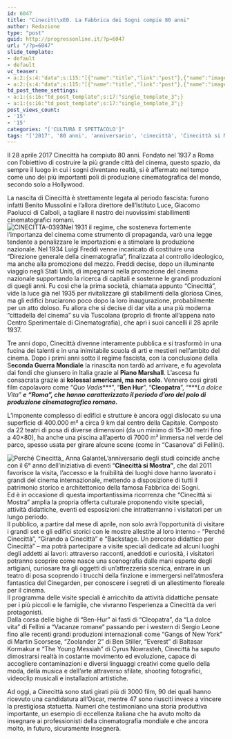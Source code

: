 ```yaml
---
id: 6047
title: "Cinecitt\xE0. La Fabbrica dei Sogni compie 80 anni"
author: Redazione
type: "post"
guid: http://progressonline.it/?p=6047
url: "/?p=6047"
slide_template:
- default
- default
vc_teaser:
- a:2:{s:4:"data";s:115:"[{"name":"title","link":"post"},{"name":"image","image":"featured","link":"none"},{"name":"text","mode":"excerpt"}]";s:7:"bgcolor";s:0:"";}
- a:2:{s:4:"data";s:115:"[{"name":"title","link":"post"},{"name":"image","image":"featured","link":"none"},{"name":"text","mode":"excerpt"}]";s:7:"bgcolor";s:0:"";}
td_post_theme_settings:
- a:1:{s:16:"td_post_template";s:17:"single_template_3";}
- a:1:{s:16:"td_post_template";s:17:"single_template_3";}
post_views_count:
- '15'
- '15'
categories: "['CULTURA E SPETTACOLO']"
tags: "['2017', '80 anni', 'anniversario', 'cinecittà', 'Cinecittà si Mostra', 'cinema', 'Hollywood']"
---
```


Il 28 aprile 2017 Cinecittà ha compiuto 80 anni. Fondato nel 1937 a Roma con l’obiettivo di costruire la più grande città del cinema, questo spazio, da sempre il luogo in cui i sogni diventano realtà, si è affermato nel tempo come uno dei più importanti poli di produzione cinematografica del mondo, secondo solo a Hollywood.

La nascita di Cinecittà è strettamente legata al periodo fascista: furono infatti Benito Mussolini e l’allora direttore dell’Istituto Luce, Giacomo Paolucci di Calboli, a tagliare il nastro dei nuovissimi stabilimenti cinematografici romani.  
![CINECITTA-0393](https://progressonline.it/wp-content/uploads/2017/06/CINECITTA-0393-300x223.jpg)Nel 1931 il regime, che sosteneva fortemente l’importanza del cinema come strumento di propaganda, varò una legge tendente a penalizzare le importazioni e a stimolare la produzione nazionale. Nel 1934 Luigi Freddi venne incaricato di costituire una “Direzione generale della cinematografia”, finalizzata al controllo ideologico, ma anche alla promozione del mezzo. Freddi decise, dopo un illuminante viaggio negli Stati Uniti, di impegnarsi nella promozione del cinema nazionale supportando la ricerca di capitali e sostenne le grandi produzioni di quegli anni. Fu così che la prima società, chiamata appunto “Cinecittà”, vide la luce già nel 1935 per rivitalizzare gli stabilimenti della gloriosa Cines, ma gli edifici bruciarono poco dopo la loro inaugurazione, probabilmente per un atto doloso. Fu allora che si decise di dar vita a una più moderna “cittadella del cinema” su via Tuscolana (proprio di fronte all’appena nato Centro Sperimentale di Cinematografia), che aprì i suoi cancelli il 28 aprile 1937.

Tre anni dopo, Cinecittà divenne interamente pubblica e si trasformò in una fucina dei talenti e in una inimitabile scuola di arti e mestieri nell’ambito del cinema. Dopo i primi anni sotto il regime fascista, con la conclusione della S**econda Guerra Mondiale** la rinascita non tardò ad arrivare, e fu agevolata dai fondi che giunsero in Italia grazie al **Piano Marshall**. L’ascesa fu consacrata grazie ai **kolossal americani, ma non solo**. Vennero così girati film capolavoro come “*Quo Vadis****”, “****Ben Hur****”, “****Cleopatra****”, “****La dolce Vita”* ***e “****Roma****”, che hanno caratterizzato il periodo d’oro del polo di produzione cinematografico romano.***

L’imponente complesso di edifici e strutture è ancora oggi dislocato su una superficie di 400.000 m² a circa 9 km dal centro della Capitale. Composto da 22 teatri di posa di diverse dimensioni (da un minimo di 15×30 metri fino a 40×80), ha anche una piscina all’aperto di 7000 m² immersa nel verde del parco, spesso usata per girare alcune scene (come in “Casanova” di Fellini).

![Perché Cinecittà_ Anna Galante](https://progressonline.it/wp-content/uploads/2017/06/Perché-Cinecittà_-Anna-Galante-300x183.jpg)L’anniversario degli studi coincide anche con il 6° anno dell’iniziativa di eventi “**Cinecittà si Mostra”**, che dal 2011 favorisce la visita, l’accesso e la fruibilità dei luoghi dove hanno lavorato i grandi del cinema internazionale, mettendo a disposizione di tutti il patrimonio storico e architettonico della famosa Fabbrica dei Sogni.  
Ed è in occasione di questa importantissima ricorrenza che “Cinecittà si Mostra” amplia la propria offerta culturale proponendo visite speciali, attività didattiche, eventi ed esposizioni che intratterranno i visitatori per un lungo periodo.  
Il pubblico, a partire dal mese di aprile, non solo avrà l’opportunità di visitare i grandi set e gli edifici storici con le mostre allestite al loro interno – “Perché Cinecittà”, “Girando a Cinecittà” e “Backstage. Un percorso didattico per Cinecittà” – ma potrà partecipare a visite speciali dedicate ad alcuni luoghi degli addetti ai lavori: attraverso racconti, aneddoti e curiosità, i visitatori potranno scoprire come nasce una scenografia dalle mani esperte degli artigiani, curiosare tra gli oggetti di un’attrezzeria scenica, entrare in un teatro di posa scoprendo i trucchi della finzione e immergersi nell’atmosfera fantastica del Cinegarden, per conoscere i segreti di un allestimento floreale per il cinema.  
Il programma delle visite speciali è arricchito da attività didattiche pensate per i più piccoli e le famiglie, che vivranno l’esperienza a Cinecittà da veri protagonisti.  
Dalla corsa delle bighe di “Ben-Hur” ai fasti di “Cleopatra”, da “La dolce vita” di Fellini a “Vacanze romane” passando per i western di Sergio Leone fino alle recenti grandi produzioni internazionali come “Gangs of New York” di Martin Scorsese, “Zoolander 2” di Ben Stiller, “Everest” di Baltasar Kormakur e “The Young Messiah” di Cyrus Nowrasteh, Cinecittà ha saputo dimostrarsi realtà in costante movimento ed evoluzione, capace di accogliere contaminazioni e diversi linguaggi creativi come quello della moda, della musica e dell’arte attraverso sfilate, shooting fotografici, videoclip musicali e installazioni artistiche.

Ad oggi, a Cinecittà sono stati girati più di 3000 film, 90 dei quali hanno ricevuto una candidatura all’Oscar, mentre 47 sono riusciti invece a vincere la prestigiosa statuetta. Numeri che testimoniano una storia produttiva importante, un esempio di eccellenza italiana che ha avuto molto da insegnare ai professionisti della cinematografia mondiale e che ancora molto, in futuro, sicuramente insegnerà.